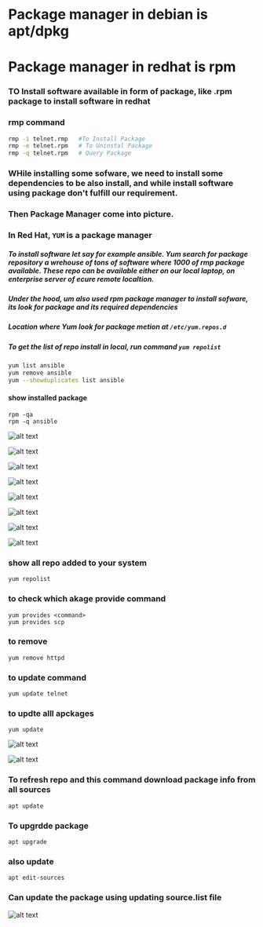 # Package manager in debian is apt/dpkg

# Package manager in redhat is rpm
### TO Install software available in form of package, like .rpm package to install software in redhat
### rmp command
```sh
rmp -i telnet.rmp   #To Install Package
rmp -e telnet.rpm   # To Uninstal Package
rmp -q telnet.rpm   # Query Package
```
### WHile installing some sofware, we need to install some dependencies to be also install, and while install software using package don't fulfill our requirement.
### Then Package Manager come into picture.
### In Red Hat, `YUM` is a package manager
##### To install software let say for example ansible. Yum search for package repository a wrehouse of tons of software where 1000 of rmp package available. These repo can be available either on our local laptop, on enterprise server of ecure remote localtion.
##### Under the hood, um also used rpm package manager to install sofware, its look for package and its required dependencies
##### Location where Yum look for package metion at `/etc/yum.repos.d`
##### To get the list of repo install in local, run command `yum repolist`
```sh
yum list ansible
yum remove ansible
yum --showduplicates list ansible
```
#### show installed package
```
rpm -qa
rpm -q ansible
```

![alt text](image.png)

![alt text](image-1.png)

![alt text](image-2.png)


![alt text](image-3.png)

![alt text](image-4.png)

![alt text](image-5.png)

![alt text](image-6.png)

![alt text](image-7.png)

### show all repo added to your system
```
yum repolist
```

### to check which akage provide command
```
yum provides <command>
yum provides scp
```

### to remove
```
yum remove httpd
```

### to update command
```
yum update telnet
```
### to updte alll apckages
```
yum update
```

![alt text](image-8.png)

![alt text](image-9.png)


### To refresh repo and this command download package info from all sources
```
apt update  
```

### To upgrdde package
```
apt upgrade
```

### also update 
```
apt edit-sources
```

### Can update the package using updating source.list file


![alt text](image-10.png)
